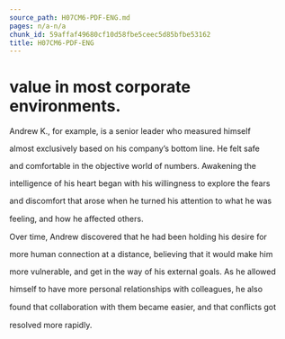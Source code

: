 ```yaml
---
source_path: H07CM6-PDF-ENG.md
pages: n/a-n/a
chunk_id: 59affaf49680cf10d58fbe5ceec5d85bfbe53162
title: H07CM6-PDF-ENG
---
```

# value in most corporate environments.

Andrew K., for example, is a senior leader who measured himself

almost exclusively based on his company’s bottom line. He felt safe

and comfortable in the objective world of numbers. Awakening the

intelligence of his heart began with his willingness to explore the fears

and discomfort that arose when he turned his attention to what he was

feeling, and how he aﬀected others.

Over time, Andrew discovered that he had been holding his desire for

more human connection at a distance, believing that it would make him

more vulnerable, and get in the way of his external goals. As he allowed

himself to have more personal relationships with colleagues, he also

found that collaboration with them became easier, and that conﬂicts got

resolved more rapidly.
